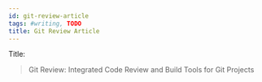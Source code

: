 ```yaml
---
id: git-review-article
tags: #writing, TODO
title: Git Review Article
---
```


Title:

> Git Review: Integrated Code Review and Build Tools for Git Projects